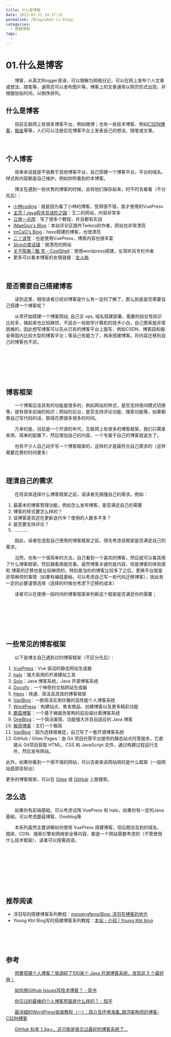 ```yaml
---
title: 什么是博客
date: 2023-02-22 14:37:33
permalink: /Blog/what-is-blog/
categories:
  - 搭建博客
tags:
  - 
---
```


# 01.什么是博客

　　博客，从英文Blogger音译，可以理解为网络日记，可以在网上发布个人文章或想法、随笔等，通常还可以发布图片等。博客上的文章通常以网页形式出现，并根据张贴时间，以倒序排列。

<!-- more -->


## 什么是博客

　　目前互联网上有很多博客平台，例如微博；也有一些技术博客，例如[CSDN博客](https://www.csdn.net/)，[掘金](https://juejin.cn/)等等，人们可以注册后在博客平台上发表自己的想法、随笔或文章。

　　‍

## 个人博客

　　简单来说就是不依赖于其他博客平台，自己搭建一个博客平台，平台的域名、样式和内容都是自己维护。例如你所看到的本博客。

　　博主在遇到一些优秀的博客的时候，会将他们保存起来，时不时去看看（不分先后）：

* [小林coding](https://xiaolincoding.com/)：就是因为看了小林的博客，觉得很不错，我才使用的VuePress
* [主页 | Java程序员进阶之路](https://tobebetterjavaer.com/)：王二的网站，内容非常多
* [江南一点雨](https://www.javaboy.org/)：写了很多个教程，并且都有实战
* [iMaeGoo&apos;s Blog](https://www.imaegoo.com/)：本站评论区插件Twikoo的作者，网站也非常漂亮
* [ImCaO&apos;s Blog](https://www.imcao.cn/)：hexo搭建的博客，也很漂亮
* [二丫讲梵](https://wiki.eryajf.net/)：也是使用VuePress，博客内容也很丰富
* [Slcpの童话镇](https://slcp.top/)：很漂亮的网站
* [关于陈皓 | 酷 壳 - CoolShell](https://coolshell.cn/haoel)：使用wordpress搭建，左耳听风专栏作者
* 更多可以看本博客的友情链接：[友人帐](https://www.peterjxl.com/About/friend-link/#%E5%8F%8B%E9%93%BE%E7%94%B3%E8%AF%B7)

　　‍

## 是否需要自己搭建博客

　　读到这里，相信读者已经对博客是什么有一定的了解了。那么到底是否需要自己搭建一个博客呢？

　　从零开始搭建一个博客网站, 自己买 vps, 域名搭建部署，需要的综合性知识比较多，搞起来也比较麻烦，不适合一些刚学计算机的技术小白，自己摸索是非常困难的，因此想写博客可以先从已有的博客平台上面写，例如CSDN、博客园和掘金等国内比较大型的博客平台；等自己有能力了，再来搭建博客。将内容迁移到自己的博客也不迟。

　　‍

　　‍

　　‍

## 博客框架

　　一个博客应该具有的功能是很多的，例如网站的样式，是否支持夜间模式切换等，就有很多前端的知识；网站的后台，是否支持评论功能、搜索功能等，如果都靠自己写代码的话，那得花费很多很多的时间。

　　万幸的是，目前是一个开源的年代，互联网上有很多的博客框架，我们只需拿来用，简单的配置下，然后增加自己的内容，一个专属于自己的博客就诞生了。

　　也有不少人自己动手写一个博客框架的，这样的才是最符合自己需求的（这样需要花费的时间更多）

　　‍

## 理清自己的需求

　　在将具体选择什么博客框架之前，请读者先搞懂自己的需求。例如：

1. 最基本的博客管理功能，例如怎么发布博客，是否满足自己的需要
2. 博客的样式要怎么样的？
3. 该博客是否还在更新迭代中？使用的人数多不多？
4. 是否要支持评论？
5. …………

　　因此，读者在选型自己使用的博客框架之前，得先考虑该框架是否满足自己的需求。

　　当然，也有一个很简单的方法，自己看到一个喜欢的博客，然后就可以看其用了什么博客框架，然后跟着用就完事。虽然博客关键的是内容，但是博客的体验感和 博客的迁移也是比较麻烦的，特别是当你的博客比较多了之后，更换平台就是非常麻烦的事情（如果有编程基础，可以考虑自己写一些代码迁移博客），因此有一定的必要谨慎选择（选择的时候也考虑下迁移的成本）

　　读者可以在使用一段时间的博客框架来判断这个框架是否满足你的需要；

　　‍

　　‍

　　‍

## 一些常见的博客框架

　　‍以下是博主自己遇到过的博客框架（不区分先后）：

1. [VuePress](https://vuepress.vuejs.org/zh/)：Vue 驱动的静态网站生成器
2. [halo](https://github.com/halo-dev/halo)：强大易用的开源建站工具
3. [Solo](https://b3log.org/solo/)：Java 博客系统，Java 开源博客系统
4. [Docsify](https://docsify.js.org/#/zh-cn/)：一个神奇的文档网站生成器
5. [Hexo](https://hexo.io/zh-cn/)：快速、简洁且高效的博客框架
6. [VanBlog](https://vanblog.mereith.com/)：一款简洁实用优雅的高性能个人博客系统
7. [WordPress](https://wordpress.com/zh-cn/)：构建站点、售卖商品、创建博客以及更多精彩功能
8. [蘑菇博客](https://gitee.com/moxi159753/mogu_blog_v2)：一个基于微服务架构的前后端分离博客系统
9. [OneBlog](https://gitee.com/yadong.zhang/DBlog)：一个简洁美观、功能强大并且自适应的 Java 博客
10. [极简博客](https://dev.mblog.club/)：主打一个极简
11. [VanBlog](https://www.mereith.com/post/155)：因为选择艰难症，自己写了一套开源博客系统
12. GitHub / Gitee Pages：由 Git 项目托管平台提供的静态站点托管服务，它直接从 Git项目获取 HTML、CSS 和 JavaScript 文件，通过构建过程运行文件，然后发布网站。

此外，如果你看到一个很不错的网站，可以去查查该网站用的是什么框架（一般网站底部会标出）

更多的博客框架，可以在 [Gitee](https://gitee.com/) 或 [GitHub](https://github.com/) 上面搜索。

## 怎么选

　　如果你有前端基础，可以考虑试用 VuePress 和 halo，如果你有一定的Java基础，可以考虑蘑菇博客、Oneblog等

　　本系列虽然主要讲解如何使用 VuePress 搭建博客，但后期涉及到的域名、图床、CDN、搜索引擎和网络安全等内容，都是一个网站需要考虑的（不管使用什么技术框架），读者可以按需阅读。

　　‍

　　‍

　　‍

　　‍

## 推荐阅读

* 冴羽写的搭建博客系列教程：[mqyqingfeng/Blog: 冴羽写博客的地方](https://github.com/mqyqingfeng/Blog#%E5%8D%9A%E5%AE%A2%E6%90%AD%E5%BB%BA)
* Young Kbt Blog写的搭建博客系列教程：[本站 - 介绍 | Young Kbt blog](https://notes.youngkbt.cn/about/website/introduce/#%E7%94%B1%E6%9D%A5)

　　‍

　　‍

## 参考

　　[想要搭建个人博客？我调研了100来个 Java 开源博客系统，发现这 5 个最好用！](https://mp.weixin.qq.com/s/WYGRMV_DnEdT-zM74stYyg)

　　[如何用Github Issues写技术博客？ - 简书](https://www.jianshu.com/p/7c2cce028d29?tdsourcetag=s_pctim_aiomsg)

　　[你见过的最棒的个人博客界面是什么样的？ - 知乎](https://www.zhihu.com/question/29755481/answer/2744497106)

　　[最详细的WordPress安装教程（一）：简介及环境准备_银河架构师的博客-CSDN博客](https://blog.csdn.net/liuminglei1987/article/details/107182017)

　　[GitHub 标星 1.3w+，这可能是我见过最好的博客系统了...](https://blog.51cto.com/u_15023237/2649807)

　　‍
